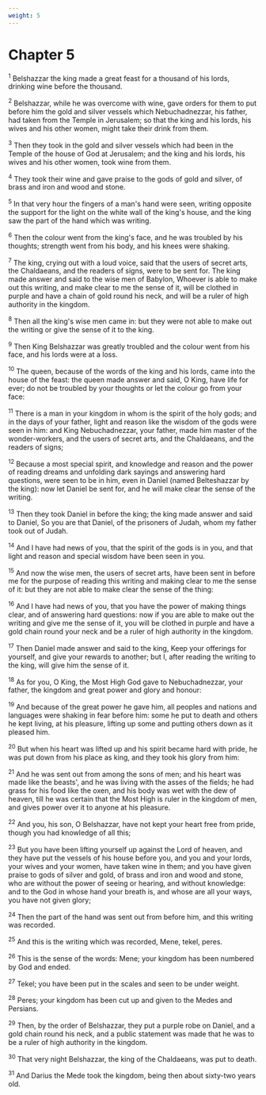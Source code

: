 ```yaml
---
weight: 5
---
```


# Chapter 5

<sup>1</sup> Belshazzar the king made a great feast for a thousand of his lords, drinking wine before the thousand. 

<sup>2</sup> Belshazzar, while he was overcome with wine, gave orders for them to put before him the gold and silver vessels which Nebuchadnezzar, his father, had taken from the Temple in Jerusalem; so that the king and his lords, his wives and his other women, might take their drink from them. 

<sup>3</sup> Then they took in the gold and silver vessels which had been in the Temple of the house of God at Jerusalem; and the king and his lords, his wives and his other women, took wine from them. 

<sup>4</sup> They took their wine and gave praise to the gods of gold and silver, of brass and iron and wood and stone. 

<sup>5</sup> In that very hour the fingers of a man's hand were seen, writing opposite the support for the light on the white wall of the king's house, and the king saw the part of the hand which was writing. 

<sup>6</sup> Then the colour went from the king's face, and he was troubled by his thoughts; strength went from his body, and his knees were shaking. 

<sup>7</sup> The king, crying out with a loud voice, said that the users of secret arts, the Chaldaeans, and the readers of signs, were to be sent for. The king made answer and said to the wise men of Babylon, Whoever is able to make out this writing, and make clear to me the sense of it, will be clothed in purple and have a chain of gold round his neck, and will be a ruler of high authority in the kingdom. 

<sup>8</sup> Then all the king's wise men came in: but they were not able to make out the writing or give the sense of it to the king. 

<sup>9</sup> Then King Belshazzar was greatly troubled and the colour went from his face, and his lords were at a loss. 

<sup>10</sup> The queen, because of the words of the king and his lords, came into the house of the feast: the queen made answer and said, O King, have life for ever; do not be troubled by your thoughts or let the colour go from your face: 

<sup>11</sup> There is a man in your kingdom in whom is the spirit of the holy gods; and in the days of your father, light and reason like the wisdom of the gods were seen in him: and King Nebuchadnezzar, your father, made him master of the wonder-workers, and the users of secret arts, and the Chaldaeans, and the readers of signs; 

<sup>12</sup> Because a most special spirit, and knowledge and reason and the power of reading dreams and unfolding dark sayings and answering hard questions, were seen to be in him, even in Daniel (named Belteshazzar by the king): now let Daniel be sent for, and he will make clear the sense of the writing. 

<sup>13</sup> Then they took Daniel in before the king; the king made answer and said to Daniel, So you are that Daniel, of the prisoners of Judah, whom my father took out of Judah. 

<sup>14</sup> And I have had news of you, that the spirit of the gods is in you, and that light and reason and special wisdom have been seen in you. 

<sup>15</sup> And now the wise men, the users of secret arts, have been sent in before me for the purpose of reading this writing and making clear to me the sense of it: but they are not able to make clear the sense of the thing: 

<sup>16</sup> And I have had news of you, that you have the power of making things clear, and of answering hard questions: now if you are able to make out the writing and give me the sense of it, you will be clothed in purple and have a gold chain round your neck and be a ruler of high authority in the kingdom. 

<sup>17</sup> Then Daniel made answer and said to the king, Keep your offerings for yourself, and give your rewards to another; but I, after reading the writing to the king, will give him the sense of it. 

<sup>18</sup> As for you, O King, the Most High God gave to Nebuchadnezzar, your father, the kingdom and great power and glory and honour: 

<sup>19</sup> And because of the great power he gave him, all peoples and nations and languages were shaking in fear before him: some he put to death and others he kept living, at his pleasure, lifting up some and putting others down as it pleased him. 

<sup>20</sup> But when his heart was lifted up and his spirit became hard with pride, he was put down from his place as king, and they took his glory from him: 

<sup>21</sup> And he was sent out from among the sons of men; and his heart was made like the beasts', and he was living with the asses of the fields; he had grass for his food like the oxen, and his body was wet with the dew of heaven, till he was certain that the Most High is ruler in the kingdom of men, and gives power over it to anyone at his pleasure. 

<sup>22</sup> And you, his son, O Belshazzar, have not kept your heart free from pride, though you had knowledge of all this; 

<sup>23</sup> But you have been lifting yourself up against the Lord of heaven, and they have put the vessels of his house before you, and you and your lords, your wives and your women, have taken wine in them; and you have given praise to gods of silver and gold, of brass and iron and wood and stone, who are without the power of seeing or hearing, and without knowledge: and to the God in whose hand your breath is, and whose are all your ways, you have not given glory; 

<sup>24</sup> Then the part of the hand was sent out from before him, and this writing was recorded. 

<sup>25</sup> And this is the writing which was recorded, Mene, tekel, peres. 

<sup>26</sup> This is the sense of the words: Mene; your kingdom has been numbered by God and ended. 

<sup>27</sup> Tekel; you have been put in the scales and seen to be under weight. 

<sup>28</sup> Peres; your kingdom has been cut up and given to the Medes and Persians. 

<sup>29</sup> Then, by the order of Belshazzar, they put a purple robe on Daniel, and a gold chain round his neck, and a public statement was made that he was to be a ruler of high authority in the kingdom. 

<sup>30</sup> That very night Belshazzar, the king of the Chaldaeans, was put to death. 

<sup>31</sup> And Darius the Mede took the kingdom, being then about sixty-two years old. 


